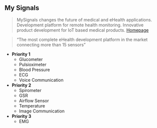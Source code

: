 ## My Signals

> MySignals changes the future of medical and eHealth applications. Development platform for remote health monitoring. Innovative product development for IoT based medical products. [Homepage](http://www.my-signals.com/)

> “The most complete eHealth development platform in the market connecting more than 15 sensors”

- __Priority 1__
  - Glucometer
  - Pulsioximeter
  - Blood Pressure
  - ECG
  - Voice Communication
- __Priority 2__
  - Spirometer
  - GSR
  - Airflow Sensor
  - Temperature
  - Image Communication
- __Priority 3__
  - EMG

